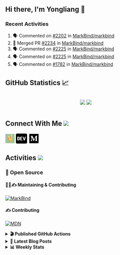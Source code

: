 ## Hi there, I'm Yongliang 👋

### Recent Activities

<!--START_SECTION:activity-->
1. 🗣 Commented on [#2202](https://github.com/MarkBind/markbind/issues/2202) in [MarkBind/markbind](https://github.com/MarkBind/markbind)
2. 🎉 Merged PR [#2234](https://github.com/MarkBind/markbind/pull/2234) in [MarkBind/markbind](https://github.com/MarkBind/markbind)
3. 🗣 Commented on [#2225](https://github.com/MarkBind/markbind/issues/2225) in [MarkBind/markbind](https://github.com/MarkBind/markbind)
4. 🗣 Commented on [#2225](https://github.com/MarkBind/markbind/issues/2225) in [MarkBind/markbind](https://github.com/MarkBind/markbind)
5. 🗣 Commented on [#1782](https://github.com/MarkBind/markbind/issues/1782) in [MarkBind/markbind](https://github.com/MarkBind/markbind)
<!--END_SECTION:activity-->

## GitHub Statistics :chart_with_upwards_trend:
<div align="center">
<div style="display: flex; align-items: center; justify-content: center;">

[![](https://github-readme-stats-tlylt.vercel.app/api?username=tlylt&show_icons=true&theme=tokyonight&hide_border=true&locale=en)](https://github.com/tlylt)
[![](https://github-readme-streak-stats.herokuapp.com/?user=tlylt&theme=tokyonight&hide_border=true)](https://github.com/tlylt)
</div>
</div>

## Connect With Me <img src="https://media.giphy.com/media/2wh5K5yE3ulp3xgYcG/giphy-downsized.gif" width="30">

<a href="https://www.yongliangliu.com/" target="_blank"><img align="center" src="static/site-icon.png" alt="yongliangliu.com" height="29" width="29" /></a>
<a href="https://dev.to/tlylt" target="_blank"><img align="center" src="static/dev-badge.svg" alt="dev.to/tlylt" height="35" width="35" /></a>
<a href="https://tlylt.medium.com" target="_blank"><img align="center" src="static/medium.png" alt="tlylt.medium.com" height="35" width="35" /></a>

## Activities <img src="https://media.giphy.com/media/WUlplcMpOCEmTGBtBW/giphy.gif" width="30">

### 🔭 Open Source

#### 👷‍♂️✍️ Maintaining & Contributing
[![MarkBind](https://github-readme-stats-tlylt.vercel.app/api/pin/?username=markbind&repo=markbind)](https://github.com/MarkBind/markbind)

#### ✍️ Contributing
[![MDN](https://github-readme-stats-tlylt.vercel.app/api/pin/?username=mdn&repo=content)](https://github.com/mdn/content)

<details>
<summary> <b>🎬 Published GitHub Actions </b> </summary>

[![install-graphviz](https://github-readme-stats-tlylt.vercel.app/api/pin/?username=tlylt&repo=install-graphviz)](https://github.com/tlylt/install-graphviz)

[![reposense-action](https://github-readme-stats-tlylt.vercel.app/api/pin/?username=tlylt&repo=reposense-action)](https://github.com/tlylt/reposense-action)

[![markbin-action](https://github-readme-stats-tlylt.vercel.app/api/pin/?username=markbind&repo=markbind-action)](https://github.com/MarkBind/markbind-action)

</details>

<details>
<summary> <b>📕 Latest Blog Posts</b> </summary>

<!-- BLOG-POST-LIST:START -->
- [Deploy a ChatGPT API Server in no time](https://www.yongliangliu.com/blog/chatgpt-nextjs-server/)
- [Creating a regex-based Markdown parser in TypeScript](https://www.yongliangliu.com/blog/rmark/)
- [Create VSCode Snippets for Markdown Blog Workflows](https://www.yongliangliu.com/blog/vscode-snippets/)
- [Brag Doc 2023](https://www.yongliangliu.com/blog/brag-doc-2023/)
- [My Journey into Open Source](https://www.yongliangliu.com/blog/my-journey-into-open-source/)
<!-- BLOG-POST-LIST:END -->

</details>

<details>
<summary> <b>📊 Weekly Stats</b> </summary>

<!--START_SECTION:waka-->
![Code Time](http://img.shields.io/badge/Code%20Time-909%20hrs%2031%20mins-blue)

**🐱 My GitHub Data** 

> 📦 608.2 kB Used in GitHub's Storage 
 > 
> 🏆 847 Contributions in the Year 2023
 > 
> 🚫 Not Opted to Hire
 > 
> 📜 169 Public Repositories 
 > 
> 🔑 31 Private Repositories 
 > 
**I'm an Early 🐤** 

```text
🌞 Morning                3743 commits        ███████░░░░░░░░░░░░░░░░░░   29.73 % 
🌆 Daytime                3309 commits        ███████░░░░░░░░░░░░░░░░░░   26.28 % 
🌃 Evening                4678 commits        █████████░░░░░░░░░░░░░░░░   37.16 % 
🌙 Night                  860 commits         ██░░░░░░░░░░░░░░░░░░░░░░░   06.83 % 
```
📅 **I'm Most Productive on Wednesday** 

```text
Monday                   1651 commits        ███░░░░░░░░░░░░░░░░░░░░░░   13.11 % 
Tuesday                  1895 commits        ████░░░░░░░░░░░░░░░░░░░░░   15.05 % 
Wednesday                2105 commits        ████░░░░░░░░░░░░░░░░░░░░░   16.72 % 
Thursday                 1625 commits        ███░░░░░░░░░░░░░░░░░░░░░░   12.91 % 
Friday                   1645 commits        ███░░░░░░░░░░░░░░░░░░░░░░   13.07 % 
Saturday                 1852 commits        ████░░░░░░░░░░░░░░░░░░░░░   14.71 % 
Sunday                   1817 commits        ████░░░░░░░░░░░░░░░░░░░░░   14.43 % 
```


📊 **This Week I Spent My Time On** 

```text
🕑︎ Time Zone: Asia/Singapore

💬 Programming Languages: 
Markdown                 7 hrs 29 mins       ████████░░░░░░░░░░░░░░░░░   33.89 % 
TypeScript               5 hrs 44 mins       ██████░░░░░░░░░░░░░░░░░░░   25.98 % 
reStructuredText         3 hrs 31 mins       ████░░░░░░░░░░░░░░░░░░░░░   15.94 % 
C#                       3 hrs 19 mins       ████░░░░░░░░░░░░░░░░░░░░░   15.03 % 
JSON                     35 mins             █░░░░░░░░░░░░░░░░░░░░░░░░   02.65 % 
```


 Last Updated on 01/04/2023 00:46:32 UTC
<!--END_SECTION:waka-->

</details>
